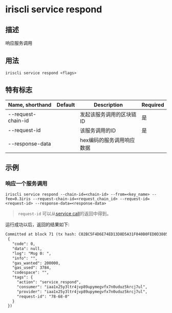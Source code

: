 # iriscli service respond 

## 描述

响应服务调用

## 用法

```
iriscli service respond <flags>
```

## 特有标志

| Name, shorthand       | Default                 | Description                                                                                                                                           | Required |
| --------------------- | ----------------------- | ----------------------------------------------------------------------------------------------------------------------------------------------------- | -------- |
| --request-chain-id    |                         | 发起该服务调用的区块链ID                                                                                              | 是       |
| --request-id          |                         | 该服务调用的ID                                                                                                                                | 是       |
| --response-data       |                         | hex编码的服务调用响应数据                                                                       |        |

## 示例

### 响应一个服务调用 

```shell
iriscli service respond --chain-id=<chain-id> --from=<key_name> --fee=0.3iris --request-chain-id=<request_chain_id> --request-id=<request-id> --response-data=<response-data>
```
>  `request-id` 可以从[service call](call.md)的返回中得到。

运行成功以后，返回的结果如下:

```txt
Committed at block 71 (tx hash: C02BC5F4D6E74ED13D8D5A31F040B0FED0D3805AF1C546544A112DB2EFF3D9D5, response:
 {
   "code": 0,
   "data": null,
   "log": "Msg 0: ",
   "info": "",
   "gas_wanted": 200000,
   "gas_used": 3784,
   "codespace": "",
   "tags": {
     "action": "service_respond",
     "consumer": "iaa1x25y3ltr4jvp89upymegvfx7n0uduz5krcj7ul",
     "provider": "iaa1x25y3ltr4jvp89upymegvfx7n0uduz5krcj7ul",
     "request-id": "78-68-0"
   }
 })
```

